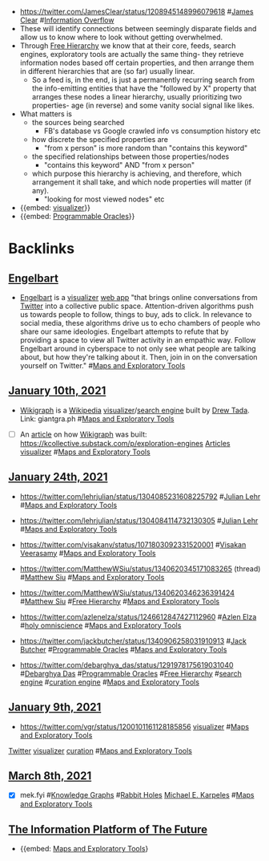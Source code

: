 - https://twitter.com/JamesClear/status/1208945148996079618 #[James Clear](<James Clear.md>) #[Information Overflow](<Information Overflow.md>)
- These will identify connections between seemingly disparate fields and allow us to know where to look without getting overwhelmed.
- Through [Free Hierarchy](<Free Hierarchy.md>) we know that at their core, feeds, search engines, exploratory tools are actually the same thing- they retrieve information nodes based off certain properties, and then arrange them in different hierarchies that are (so far) usually linear.
    - So a feed is, in the end, is just a permanently recurring search from the info-emitting entities that have the "followed by X" property that arranges these nodes a linear hierarchy, usually prioritizing two properties- age (in reverse) and some vanity social signal like likes.
- What matters is
    - the sources being searched
        - FB's database vs Google crawled info vs consumption history etc
    - how discrete the specified properties are
        - "from x person" is more random than "contains this keyword"
    - the specified relationships between those properties/nodes
        - "contains this keyword" AND "from x person"
    - which purpose this hierarchy is achieving, and therefore, which arrangement it shall take, and which node properties will matter (if any).
        - "looking for most viewed nodes" etc
- {{embed: [visualizer](<visualizer.md>)}}
- {{embed: [Programmable Oracles](<Programmable Oracles.md>)}}

# Backlinks
## [Engelbart](<Engelbart.md>)
- [Engelbart](<Engelbart.md>) is a [visualizer](<visualizer.md>) [web app](<web app.md>) "that brings online conversations from [Twitter](<Twitter.md>) into a collective public space. Attention-driven algorithms push us towards people to follow, things to buy, ads to click. In relevance to social media, these algorithms drive us to echo chambers of people who share our same ideologies. Engelbart attempts to refute that by providing a space to view all Twitter activity in an empathic way. Follow Engelbart around in cyberspace to not only see what people are talking about, but how they're talking about it. Then, join in on the conversation yourself on Twitter." #[Maps and Exploratory Tools](<Maps and Exploratory Tools.md>)

## [January 10th, 2021](<January 10th, 2021.md>)
- [Wikigraph](<Wikigraph.md>) is a [Wikipedia](<Wikipedia.md>) [visualizer](<visualizer.md>)/[search engine](<search engine.md>) built by [Drew Tada](<Drew Tada.md>). Link: giantgra.ph #[Maps and Exploratory Tools](<Maps and Exploratory Tools.md>)

- [ ] An [article](<article.md>) on how [Wikigraph](<Wikigraph.md>) was built: https://kcollective.substack.com/p/exploration-engines [Articles](<Articles.md>) [visualizer](<visualizer.md>) #[Maps and Exploratory Tools](<Maps and Exploratory Tools.md>)

## [January 24th, 2021](<January 24th, 2021.md>)
- https://twitter.com/lehrjulian/status/1304085231608225792 #[Julian Lehr](<Julian Lehr.md>) #[Maps and Exploratory Tools](<Maps and Exploratory Tools.md>)

- https://twitter.com/lehrjulian/status/1304084114732130305 #[Julian Lehr](<Julian Lehr.md>) #[Maps and Exploratory Tools](<Maps and Exploratory Tools.md>)

- https://twitter.com/visakanv/status/1071803092331520001 #[Visakan Veerasamy](<Visakan Veerasamy.md>) #[Maps and Exploratory Tools](<Maps and Exploratory Tools.md>)

- https://twitter.com/MatthewWSiu/status/1340620345171083265 (thread) #[Matthew Siu](<Matthew Siu.md>) #[Maps and Exploratory Tools](<Maps and Exploratory Tools.md>)

- https://twitter.com/MatthewWSiu/status/1340620346236391424 #[Matthew Siu](<Matthew Siu.md>) #[Free Hierarchy](<Free Hierarchy.md>) #[Maps and Exploratory Tools](<Maps and Exploratory Tools.md>)

- https://twitter.com/azlenelza/status/1246612847427112960 #[Azlen Elza](<Azlen Elza.md>) #[holy omniscience](<holy omniscience.md>) #[Maps and Exploratory Tools](<Maps and Exploratory Tools.md>)

- https://twitter.com/jackbutcher/status/1340906258031910913 #[Jack Butcher](<Jack Butcher.md>) #[Programmable Oracles](<Programmable Oracles.md>) #[Maps and Exploratory Tools](<Maps and Exploratory Tools.md>)

- https://twitter.com/debarghya_das/status/1291978175619031040 #[Debarghya Das](<Debarghya Das.md>) #[Programmable Oracles](<Programmable Oracles.md>) #[Free Hierarchy](<Free Hierarchy.md>) #[search engine](<search engine.md>) #[curation engine](<curation engine.md>) #[Maps and Exploratory Tools](<Maps and Exploratory Tools.md>)

## [January 9th, 2021](<January 9th, 2021.md>)
- https://twitter.com/vgr/status/1200101161128185856 [visualizer](<visualizer.md>) #[Maps and Exploratory Tools](<Maps and Exploratory Tools.md>)

[Twitter](<Twitter.md>) [visualizer](<visualizer.md>) [curation](<curation.md>) #[Maps and Exploratory Tools](<Maps and Exploratory Tools.md>)

## [March 8th, 2021](<March 8th, 2021.md>)
- [x] mek.fyi #[Knowledge Graphs](<Knowledge Graphs.md>) #[Rabbit Holes](<Rabbit Holes.md>) [Michael E. Karpeles](<Michael E. Karpeles.md>) #[Maps and Exploratory Tools](<Maps and Exploratory Tools.md>)

## [The Information Platform of The Future](<The Information Platform of The Future.md>)
- {{embed: [Maps and Exploratory Tools](<Maps and Exploratory Tools.md>)}

